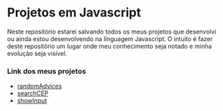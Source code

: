 # Projetos em Javascript

Neste repositório estarei salvando todos os meus projetos que desenvolvi ou ainda estou desenvolvendo na linguagem Javascript. O intuito é fazer deste repositório um lugar onde meu conhecimento seja notado e minha evolução seja visível.

### Link dos meus projetos

- [randomAdvices](https://github.com/JhonSilva17/javascriptProjects/tree/main/randomAdvices "randomAdvices")
- [searchCEP](https://github.com/JhonSilva17/javascriptProjects/tree/main/searchCEP "searchCEP")
- [showInput](https://github.com/JhonSilva17/javascriptProjects/tree/main/showInput "showInput")